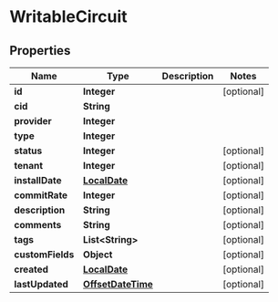 # WritableCircuit

## Properties
Name | Type | Description | Notes
------------ | ------------- | ------------- | -------------
**id** | **Integer** |  |  [optional]
**cid** | **String** |  | 
**provider** | **Integer** |  | 
**type** | **Integer** |  | 
**status** | **Integer** |  |  [optional]
**tenant** | **Integer** |  |  [optional]
**installDate** | [**LocalDate**](LocalDate.md) |  |  [optional]
**commitRate** | **Integer** |  |  [optional]
**description** | **String** |  |  [optional]
**comments** | **String** |  |  [optional]
**tags** | **List&lt;String&gt;** |  |  [optional]
**customFields** | **Object** |  |  [optional]
**created** | [**LocalDate**](LocalDate.md) |  |  [optional]
**lastUpdated** | [**OffsetDateTime**](OffsetDateTime.md) |  |  [optional]
